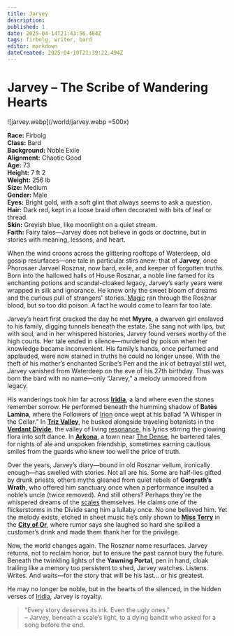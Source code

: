 ```yaml
---
title: Jarvey
description: 
published: 1
date: 2025-04-14T21:43:56.484Z
tags: firbolg, writer, bard
editor: markdown
dateCreated: 2025-04-10T21:39:22.494Z
---
```


# Jarvey – The Scribe of Wandering Hearts

![jarvey.webp](/world/jarvey.webp =500x)

**Race:** Firbolg  
**Class:** Bard  
**Background:** Noble Exile  
**Alignment:** Chaotic Good  
**Age:** 73  
**Height:** 7 ft 2  
**Weight:** 256 lb  
**Size:** Medium  
**Gender:** Male  
**Eyes:** Bright gold, with a soft glint that always seems to ask a question.  
**Hair:** Dark red, kept in a loose braid often decorated with bits of leaf or thread.  
**Skin:** Greyish blue, like moonlight on a quiet stream.  
**Faith:** Fairy tales—Jarvey does not believe in gods or doctrine, but in stories with meaning, lessons, and heart.

When the wind croons across the glittering rooftops of Waterdeep, old gossip resurfaces—one tale in particular stirs anew: that of **Jarvey**, once Phorosaer Jarvael Rosznar, now bard, exile, and keeper of forgotten truths. Born into the hallowed halls of House Rosznar, a noble line famed for its enchanting potions and scandal-cloaked legacy, Jarvey’s early years were wrapped in silk and ignorance. He knew only the sweet bloom of dreams and the curious pull of strangers' stories. [Magic](/structure/mechanic/magic.md) ran through the Rosznar blood, but so too did poison. A fact he would come to learn far too late.

Jarvey’s heart first cracked the day he met **Myyre**, a dwarven girl enslaved to his family, digging tunnels beneath the estate. She sang not with lips, but with soul, and in her whispered histories, Jarvey found verses worthy of the high courts. Her tale ended in silence—murdered by poison when her knowledge became inconvenient. His family’s hands, once perfumed and applauded, were now stained in truths he could no longer unsee. With the theft of his mother’s enchanted Scribe’s Pen and the ink of betrayal still wet, Jarvey vanished from Waterdeep on the eve of his 27th birthday. Thus was born the bard with no name—only “Jarvey,” a melody unmoored from legacy.

His wanderings took him far across **[Iridia](/geography/cosmology/iridia.md)**, a land where even the stones remember sorrow. He performed beneath the humming shadow of **Batès Lamina**, where the Followers of [Irion](/being/deity/irion.md) once wept at his ballad “A Whisper in the Cellar.” In **[Triz Valley](/geography/settlement/city/triz-valley.md)**, he busked alongside traveling botanists in the **[Verdant Divide](/geography/region/verdant-divide.md)**, the valley of living [resonance](/structure/mechanic/resonance.md), his lyrics stirring the glowing flora into soft dance. In **[Arkona](/geography/settlement/city/arkona.md)**, a town near [The Dense](/geography/cosmology/plane-of-existance/the-dense.md), he bartered tales for nights of ale and unspoken friendship, sometimes earning cautious smiles from the guards who knew too well the price of truth.

Over the years, Jarvey’s diary—bound in old Rosznar vellum, ironically enough—has swelled with stories. Not all are his. Some are half-lies gifted by drunk priests, others myths gleaned from quiet rebels of **Gorgrath’s Wrath**, who offered him sanctuary once when a performance insulted a noble’s uncle (twice removed). And still others? Perhaps they're the whispered dreams of the [scales](/geography/landmark/scale.md) themselves. He claims one of the flickerstorms in the Divide sang him a lullaby once. No one believed him. Yet the melody exists, etched in sheet music he’s only shown to **[Miss Terry](/being/character/miss-terry.md)** in the **[City of Or](/geography/settlement/city/city-of-or.md)**, where rumor says she laughed so hard she spilled a customer’s drink and made them thank her for the privilege.

Now, the world changes again. The Rosznar name resurfaces. Jarvey returns, not to reclaim honor, but to ensure the past cannot bury the future. Beneath the twinkling lights of the **Yawning Portal**, pen in hand, cloak trailing like a memory too persistent to shed, Jarvey watches. Listens. Writes. And waits—for the story that will be his last... or his greatest.

He may no longer be noble, but in the hearts of the silenced, in the hidden verses of [Iridia](/geography/cosmology/iridia.md), Jarvey is royalty.

> “Every story deserves its ink. Even the ugly ones.”  
> – Jarvey, beneath a scale’s light, to a dying bandit who asked for a song before the end.
